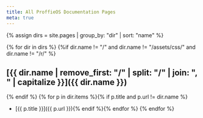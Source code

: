 ```yaml
---
title: All ProffieOS Documentation Pages
meta: true
---
```


{% assign dirs = site.pages | group_by: "dir" | sort: "name" %} 

{% for dir in dirs %}
{%if dir.name != "/" and dir.name != "/assets/css/" and dir.name != "/r/" %}
## [{{ dir.name | remove_first: "/" | split: "/" | join: ", " | capitalize }}]({{ dir.name }})
{% endif %}
{% for p in dir.items %}{% if p.title and p.url != dir.name %}
  * [{{ p.title }}]({{ p.url }}){% endif %}{% endfor %}
{% endfor %}
